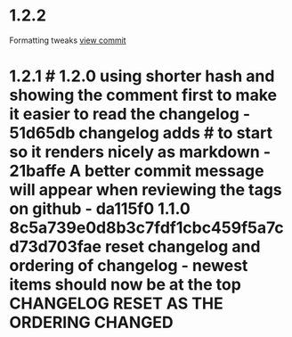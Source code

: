 

# 1.2.2

Formatting tweaks [view commit](http://github.com/$3/$4/commit/752a14c254567aa3c5aa389b792e3157c180b12e)

 # 1.2.1 # 1.2.0 using shorter hash and showing the comment first to make it easier to read the changelog - 51d65db changelog adds # to start so it renders nicely as markdown - 21baffe A better commit message will appear when reviewing the tags on github - da115f0 1.1.0 8c5a739e0d8b3c7fdf1cbc459f5a7cd73d703fae reset changelog and ordering of changelog - newest items should now be at the top CHANGELOG RESET AS THE ORDERING CHANGED
